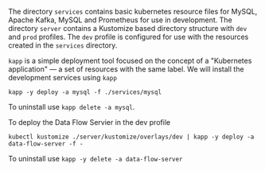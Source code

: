The directory `services` contains basic kubernetes resource files for MySQL, Apache Kafka, MySQL and Prometheus for use in development.  The directory `server` contains a Kustomize based directory structure with `dev` and `prod` profiles.  The `dev` profile is configured for use with the resources created in the `services` directory.

`kapp` is a simple deployment tool focused on the concept of a "Kubernetes application" — a set of resources with the same label.  We will install the development services using `kapp`

```
kapp -y deploy -a mysql -f ./services/mysql
```

To uninstall use `kapp delete -a mysql`.


To deploy the Data Flow Servier in the dev profile

```
kubectl kustomize ./server/kustomize/overlays/dev | kapp -y deploy -a data-flow-server -f -
```

To uninstall use `kapp -y delete -a data-flow-server`
